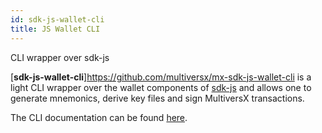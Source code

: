 ```yaml
---
id: sdk-js-wallet-cli
title: JS Wallet CLI
---
```


[comment]: # (mx-context)

CLI wrapper over sdk-js

[**sdk-js-wallet-cli**]https://github.com/multiversx/mx-sdk-js-wallet-cli is a light CLI wrapper over the wallet components of [sdk-js](https://github.com/multiversx/mx-sdk-js-core) and allows one to generate mnemonics, derive key files and sign MultiversX transactions.

The CLI documentation can be found [here](https://github.com/multiversx/mx-sdk-js-wallet-cli/blob/master/README.md).
